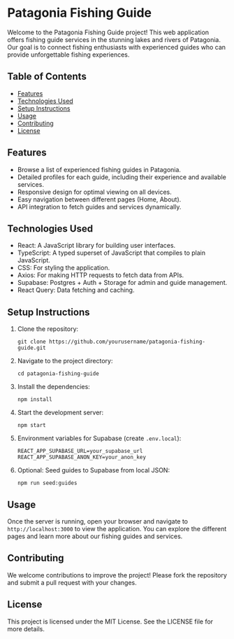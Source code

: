 # Patagonia Fishing Guide

Welcome to the Patagonia Fishing Guide project! This web application offers fishing guide services in the stunning lakes and rivers of Patagonia. Our goal is to connect fishing enthusiasts with experienced guides who can provide unforgettable fishing experiences.

## Table of Contents

- [Features](#features)
- [Technologies Used](#technologies-used)
- [Setup Instructions](#setup-instructions)
- [Usage](#usage)
- [Contributing](#contributing)
- [License](#license)

## Features

- Browse a list of experienced fishing guides in Patagonia.
- Detailed profiles for each guide, including their experience and available services.
- Responsive design for optimal viewing on all devices.
- Easy navigation between different pages (Home, About).
- API integration to fetch guides and services dynamically.

## Technologies Used

- React: A JavaScript library for building user interfaces.
- TypeScript: A typed superset of JavaScript that compiles to plain JavaScript.
- CSS: For styling the application.
- Axios: For making HTTP requests to fetch data from APIs.
- Supabase: Postgres + Auth + Storage for admin and guide management.
- React Query: Data fetching and caching.

## Setup Instructions

1. Clone the repository:
   ```
   git clone https://github.com/yourusername/patagonia-fishing-guide.git
   ```
2. Navigate to the project directory:
   ```
   cd patagonia-fishing-guide
   ```
3. Install the dependencies:
   ```
   npm install
   ```
4. Start the development server:
   ```
   npm start
   ```

5. Environment variables for Supabase (create `.env.local`):
   ```
   REACT_APP_SUPABASE_URL=your_supabase_url
   REACT_APP_SUPABASE_ANON_KEY=your_anon_key
   ```

6. Optional: Seed guides to Supabase from local JSON:
   ```
   npm run seed:guides
   ```

## Usage

Once the server is running, open your browser and navigate to `http://localhost:3000` to view the application. You can explore the different pages and learn more about our fishing guides and services.

## Contributing

We welcome contributions to improve the project! Please fork the repository and submit a pull request with your changes.

## License

This project is licensed under the MIT License. See the LICENSE file for more details.